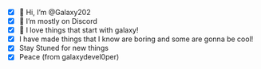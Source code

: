 - [x] 👋 Hi, I’m @Galaxy202
- [x] 👀 I’m mostly on Discord 
- [x] 🌌 I love things that start with galaxy!
- [x] I have made things that I know are boring and some are gonna be cool!
- [x] Stay Stuned for new things 
- [x] Peace (from galaxydevel0per)
